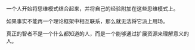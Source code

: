 一个人开始将思维模式结合起来，并将自己的经验附加在这些思维模式上。

如果事实不能再一个理论框架中相互联系，那么就无法将它派上用场。

真正的智者不是一个什么都知道的人，而是一个能够通过扩展资源来理解意义的人。